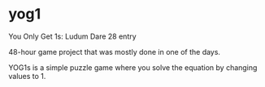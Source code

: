 # yog1
You Only Get 1s: Ludum Dare 28 entry

48-hour game project that was mostly done in one of the days.

YOG1s is a simple puzzle game where you solve the equation by changing values to 1.
